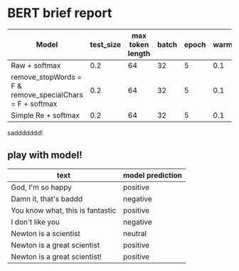 # BERT brief report

| Model                                                    | test_size | max token length | batch | epoch | warmup | accuracy | precision | recall |
| -------------------------------------------------------- | --------- | ---------------- | ----- | ----- | ------ | -------- | --------- | ------ |
| Raw + softmax                                            | 0.2       | 64               | 32    | 5     | 0.1    | 0.78     | 0.79      | 0.77   |
| remove_stopWords = F & remove_specialChars = F + softmax                                     | 0.2       | 64               | 32    | 5     | 0.1    | 0.34     | 0.33      | 0.33   |
| Simple Re + softmax  | 0.2       | 64               | 32    | 5     | 0.1    | 0.786    | 0.794     | 0.785  |

saddddddd!



## play with model!

| text                             | model prediction |
| -------------------------------- | ---------------- |
| God, I'm so happy                | positive         |
| Damn it, that's baddd            | negative         |
| You know what, this is fantastic | positive         |
| I don't like you                 | negative         |
| Newton is a scientist            | neutral          |
| Newton is a great scientist      | positive         |
| Newton is a great scientist!     | positive         |

